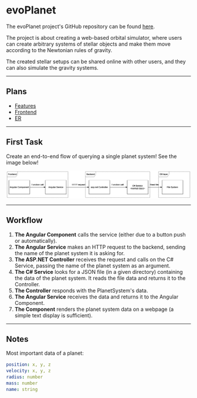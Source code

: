 # evoPlanet

The evoPlanet project's GitHub repository can be found [here](https://github.com/bbalage/evoPlanet/).

The project is about creating a web-based orbital simulator, where users can create arbitrary systems of stellar objects and make them move according to the Newtonian rules of gravity.

The created stellar setups can be shared online with other users, and they can also simulate the gravity systems.

---

## Plans

- [Features](/evoPlanet/features)
- [Frontend](/evoPlanet/frontend)
- [ER](/evoPlanet/er)

---

## First Task

Create an end-to-end flow of querying a single planet system! See the image below!

![End-to-End Flow](first_slice.drawio.png)

---

## Workflow

1. **The Angular Component** calls the service (either due to a button push or automatically).
2. **The Angular Service** makes an HTTP request to the backend, sending the name of the planet system it is asking for.
3. **The ASP.NET Controller** receives the request and calls on the C# Service, passing the name of the planet system as an argument.
4. **The C# Service** looks for a JSON file (in a given directory) containing the data of the planet system. It reads the file data and returns it to the Controller.
5. **The Controller** responds with the PlanetSystem's data.
6. **The Angular Service** receives the data and returns it to the Angular Component.
7. **The Component** renders the planet system data on a webpage (a simple text display is sufficient).

---

## Notes

Most important data of a planet:

```yaml
position: x, y, z
velocity: x, y, z
radius: number
mass: number
name: string
